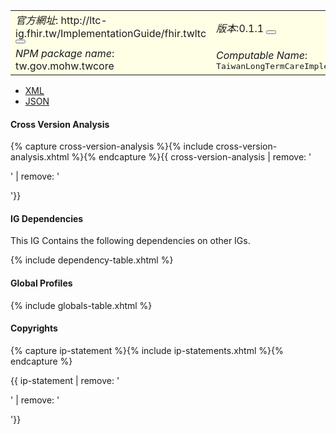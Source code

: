 <table class="grid rwd-table" style="background-color: #ffffe6;width: 100%;">
    <tbody>
    <tr>
      <td colspan="4"><i>官方網址</i>: <span class="copy-text">http://ltc-ig.fhir.tw/ImplementationGuide/fhir.twltc<button title="" class="btn-copy" data-clipboard-text="http://ltc-ig.fhir.tw/ImplementationGuide/fhir.twltc" data-original-title="複製URL"></button></span></td>
      <td><i>版本</i>:<span class="copy-text">0.1.1 <button title="" class="btn-copy" data-clipboard-text="http://ltc-ig.fhir.tw/ImplementationGuide/fhir.twltc|0.1.1" data-original-title="複製含版本資訊的URL"></button></span></td>
    </tr>
    <tr>
      <td colspan="4"><i>NPM package name</i>: tw.gov.mohw.twcore</td>
      <td><i>Computable Name</i>: <span style="font-family: monospace;">TaiwanLongTermCareImplementationGuide</span></td>
    </tr>
  </tbody>
</table>

- [XML](ImplementationGuide-fhir.twltc.xml)
- [JSON](ImplementationGuide-fhir.twltc.json)

#### Cross Version Analysis

{% capture cross-version-analysis %}{% include cross-version-analysis.xhtml %}{% endcapture %}{{ cross-version-analysis | remove: '<p>' | remove: '</p>'}}

#### IG Dependencies

This IG Contains the following dependencies on other IGs.

{% include dependency-table.xhtml %}

#### Global Profiles

{% include globals-table.xhtml %}

#### Copyrights

{% capture ip-statement %}{% include ip-statements.xhtml %}{% endcapture %}

{{ ip-statement | remove: '<p>' | remove: '</p>'}}